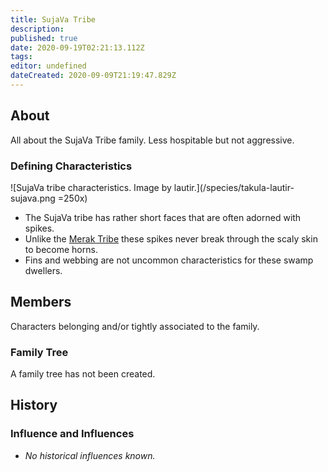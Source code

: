 ```yaml
---
title: SujaVa Tribe
description: 
published: true
date: 2020-09-19T02:21:13.112Z
tags: 
editor: undefined
dateCreated: 2020-09-09T21:19:47.829Z
---
```


## About

All about the SujaVa Tribe family. Less hospitable but not aggressive.

### Defining Characteristics

![SujaVa tribe characteristics. Image by lautir.](/species/takula-lautir-sujava.png =250x)

- The SujaVa tribe has rather short faces that are often adorned with spikes.
- Unlike the [Merak Tribe](/genealogy/merak-tribe/) these spikes never break through the scaly skin to become horns.
- Fins and webbing are not uncommon characteristics for these swamp dwellers.

## Members

Characters belonging and/or tightly associated to the family.

### Family Tree

A family tree has not been created.

## History

### Influence and Influences

- *No historical influences known.*